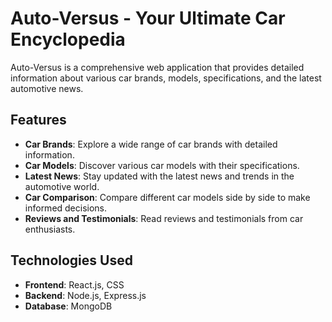 # Auto-Versus - Your Ultimate Car Encyclopedia

Auto-Versus is a comprehensive web application that provides detailed information about various car brands, models, specifications, and the latest automotive news.

## Features

- **Car Brands**: Explore a wide range of car brands with detailed information.
- **Car Models**: Discover various car models with their specifications.
- **Latest News**: Stay updated with the latest news and trends in the automotive world.
- **Car Comparison**: Compare different car models side by side to make informed decisions.
- **Reviews and Testimonials**: Read reviews and testimonials from car enthusiasts.

## Technologies Used

- **Frontend**: React.js, CSS
- **Backend**: Node.js, Express.js
- **Database**: MongoDB


